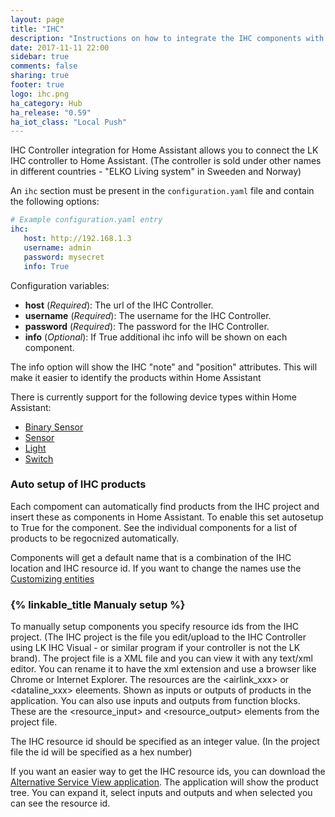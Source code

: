```yaml
---
layout: page
title: "IHC"
description: "Instructions on how to integrate the IHC components with Home Assistant"
date: 2017-11-11 22:00
sidebar: true
comments: false
sharing: true
footer: true
logo: ihc.png
ha_category: Hub
ha_release: "0.59"
ha_iot_class: "Local Push"
---
```


IHC Controller integration for Home Assistant allows you to connect the LK IHC controller to Home Assistant. 
(The controller is sold under other names in different countries - "ELKO Living system" in Sweeden and Norway)

An `ihc` section must be present in the `configuration.yaml` file and contain the following options:

```yaml
# Example configuration.yaml entry
ihc:
   host: http://192.168.1.3
   username: admin
   password: mysecret
   info: True
```
Configuration variables:
- **host** (*Required*): The url of the IHC Controller.
- **username** (*Required*): The username for the IHC Controller.
- **password** (*Required*): The password for the IHC Controller.
- **info** (*Optional*): If True additional ihc info will be shown on each component.

The info option will show the IHC "note" and "position" attributes. 
This will make it easier to identify the products within Home Assistant

There is currently support for the following device types within Home Assistant:

- [Binary Sensor](../binary_sensor.ihc/) 
- [Sensor](../sensor.ihc/) 
- [Light](../light.ihc/) 
- [Switch](../switch.ihc/) 

### Auto setup of IHC products

Each compoment can automatically find products from the IHC project and insert these as components in Home Assistant.
To enable this set autosetup to True for the component. 
See the individual components for a list of products to be regocnized automatically.

Components will get a default name that is a combination of the IHC location and IHC resource id.
If you want to change the names use the [Customizing entities](../../docs/configuration/customizing-devices/)

### {% linkable_title Manualy setup %}

To manually setup components you specify resource ids from the IHC project.
(The IHC project is the file you edit/upload to the IHC Controller using LK IHC Visual - or similar program if your controller is not the LK brand).
The project file is a XML file and you can view it with any text/xml editor. 
You can rename it to have the xml extension and use a browser like Chrome or Internet Explorer.
The resources are the \<airlink_xxx> or \<dataline_xxx> eleements.
Shown as inputs or outputs of products in the application.
You can also use inputs and outputs from function blocks.
These are the \<resource_input> and \<resource_output> elements from the project file.

The IHC resource id should be specified as an integer value. (In the project file the id will be specified as a hex number)

If you want an easier way to get the IHC resource ids, you can download the [Alternative Service View application](https://www.dingus.dk/updated-ihc-alternative-service-view/).
The application will show the product tree. You can expand it, select inputs and outputs and when selected you can see the resource id.
